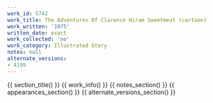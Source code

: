 ```yaml
---
work_id: 5742
work_title: The Adventures Of Clarence Hiram Sweetmeat (cartoon)
work_written: '1975'
written_date: exact
work_collected: 'no'
work_category: Illustrated Story
notes: null
alternate_versions:
- 4195
---
```


{{ section_title() }}
{{ work_info() }}
{{ notes_section() }}
{{ appearances_section() }}
{{ alternate_versions_section() }}